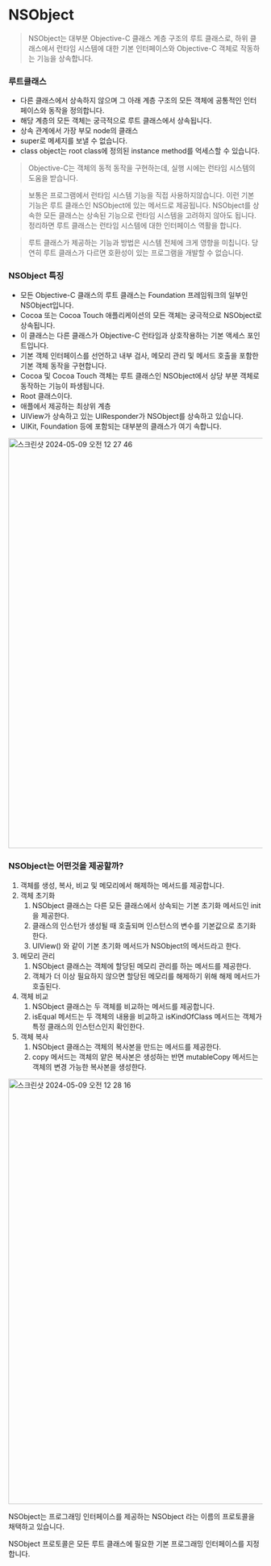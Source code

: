 # NSObject
> NSObject는 대부분 Objective-C 클래스 계층 구조의 루트 클래스로, 하위 클래스에서 런타임 시스템에 대한 기본 인터페이스와 Objective-C 객체로 작동하는 기능을 상속합니다.
> 

### 루트클래스

- 다른 클래스에서 상속하지 않으며 그 아래 계층 구조의 모든 객체에 공통적인 인터페이스와 동작을 정의합니다.
- 해당 계층의 모든 객체는 궁극적으로 루트 클래스에서 상속됩니다.
- 상속 관계에서 가장 부모 node의 클래스
- super로 메세지를 보낼 수 없습니다.
- class object는 root class에 정의된 instance method를 억세스할 수 있습니다.

> Objective-C는 객체의 동적 동작을 구현하는데, 실행 시에는 런타임 시스템의 도움을 받습니다.
> 

> 보통은 프로그램에서 런타임 시스템 기능을 직접 사용하지않습니다. 
이런 기본 기능은 루트 클래스인 NSObject에 있는 메서드로 제공됩니다. NSObject를 상속한 모든 클래스는 상속된 기능으로 런타임 시스템을 고려하지 않아도 됩니다. 
정리하면 루트 클래스는 런타임 시스템에 대한 인터페이스 역활을 합니다.
> 

> 루트 클래스가 제공하는 기능과 방법은 시스템 전체에 크게 영향을 미칩니다. 당연히 루트 클래스가 다르면 호환성이 있는 프로그램을 개발할 수 없습니다.
> 

### NSObject 특징

- 모든 Objective-C 클래스의 루트 클래스는 Foundation 프레임워크의 일부인 NSObject입니다.
- Cocoa 또는 Cocoa Touch 애플리케이션의 모든 객체는 궁극적으로 NSObject로 상속됩니다.
- 이 클래스는 다른 클래스가 Objective-C 런타임과 상호작용하는 기본 액세스 포인트입니다.
- 기본 객체 인터페이스를 선언하고 내부 검사, 메모리 관리 및 메서드 호출을 포함한 기본 객체 동작을 구현합니다.
- Cocoa 및 Cocoa Touch 객체는 루트 클래스인 NSObject에서 상당 부분 객체로 동작하는 기능이 파생됩니다.
- Root 클래스이다.
- 애플에서 제공하는 최상위 계층
- UIView가 상속하고 있는 UIResponder가 NSObject를 상속하고 있습니다.
- UIKit, Foundation 등에 포함되는 대부분의 클래스가 여기 속합니다.

<img width="813" alt="스크린샷 2024-05-09 오전 12 27 46" src="https://github.com/JDecomposition/NSObject/assets/102890390/3bc940fb-d229-48e9-bb34-7c8eff82ef38">  

### NSObject는 어떤것을 제공할까?

1. 객체를 생성, 복사, 비교 및 메모리에서 해제하는 메서드를 제공합니다.
2. 객체 초기화
    1. NSObject 클래스는 다른 모든 클래스에서 상속되는 기본 초기화 메서드인 init을 제공한다.
    2. 클래스의 인스턴가 생성될 때 호출되며 인스턴스의 변수를 기본값으로 초기화한다.
    3. UIView() 와 같이 기본 초기화 메서드가 NSObject의 메서드라고 한다.
3. 메모리 관리
    1. NSObject 클래스는 객체에 할당된 메모리 관리를 하는 메서드를 제공한다.
    2. 객체가 더 이상 필요하지 않으면 할당된 메모리를 해제하기 위해 해제 메서드가 호출된다.
4. 객체 비교
    1. NSObject 클래스는 두 객체를 비교하는 메서드를 제공합니다.
    2. isEqual 메서드는 두 객체의 내용을 비교하고 isKindOfClass 메서드는 객체가 특정 클래스의 인스턴스인지 확인한다.
5. 객체 복사
    1. NSObject 클래스는 객체의 복사본을 만드는 메서드를 제공한다.
    2. copy 메서드는 객체의 얕은 복사본은 생성하는 반면 mutableCopy 메서드는 객체의 변경 가능한 복사본을 생성한다.

<img width="843" alt="스크린샷 2024-05-09 오전 12 28 16" src="https://github.com/JDecomposition/NSObject/assets/102890390/11a20b28-dc43-43fb-9205-539cb452749e">

NSObject는 프로그래밍 인터페이스를 제공하는 NSObject 라는 이름의 프로토콜을 채택하고 있습니다. 

NSObject 프로토콜은 모든 루트 클래스에 필요한 기본 프로그래밍 인터페이스를 지정합니다.
